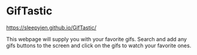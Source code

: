 # GifTastic
https://sleepyjen.github.io/GifTastic/

This webpage will supply you with your favorite gifs. Search and add any gifs buttons to the 
screen and click on the gifs to watch your favorite ones. 

